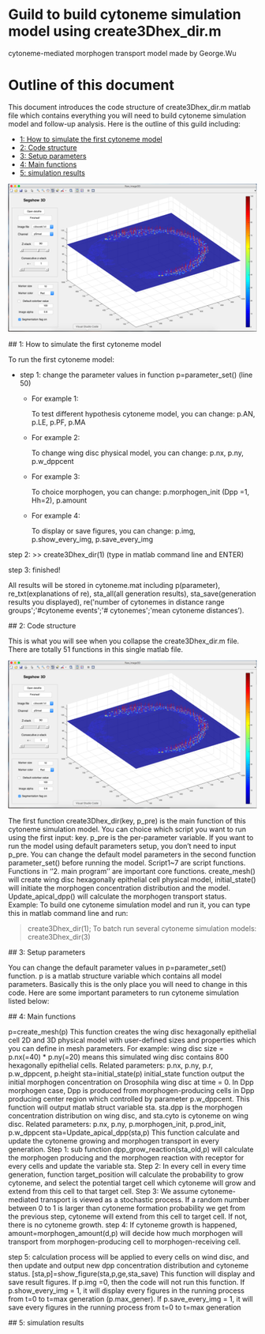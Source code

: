 # Guild to build cytoneme simulation model using create3Dhex_dir.m
cytoneme-mediated morphogen transport model made by George.Wu 

Outline of this document
=================

This document introduces the code structure of create3Dhex_dir.m matlab file which contains everything you will need to build cytoneme simulation model and follow-up analysis. Here is the outline of this guild including:

  * [1: How to simulate the first cytoneme model ](#How-to-simulate-the-first-cytoneme-model)
  * [2: Code structure](#Code-sttructure)
  * [3: Setup parameters](#ch-3-linear-regression)
  * [4: Main functions](#ch-4-support-vector-machines)
  * [5: simulation results](#ch-5-nearest-neighbor-methods)

![image](https://github.com/George-wu509/Cell-3D-segmentation-display-GUI/blob/master/cover/Segshow3D%20cover2.png)


<!-- MarkdownTOC depth=4 -->
<a name="How-to-simulate-the-first-cytoneme-model" />
## 1: How to simulate the first cytoneme model 

To run the first cytoneme model:
- step 1: change the parameter values in function p=parameter_set() (line 50)
   - For example 1:
   
     To test different hypothesis cytoneme model, you can change: p.AN, p.LE, p.PF, p.MA
     
   - For example 2:
   
     To change wing disc physical model, you can change: p.nx, p.ny, p.w_dppcent
     
   - For example 3:
   
     To choice morphogen, you can change: p.morphogen_init (Dpp =1, Hh=2), p.amount
     
   - For example 4:
   
     To display or save figures, you can change: p.img, p.show_every_img, p.save_every_img


step 2: >> create3Dhex_dir(1) (type in matlab command line and ENTER)

step 3: finished!

All results will be stored in cytoneme.mat including p(parameter), re_txt(explanations of re), sta_all(all generation results), sta_save(generation results you displayed), re('number of cytonemes in distance range groups';'#cytoneme events';'# cytonemes';'mean cytoneme distances’).


<!-- MarkdownTOC depth=4 -->
<a name="Code-sttructure" />
## 2: Code structure

This is what you will see when you collapse the create3Dhex_dir.m file. There are totally 51 functions in this single matlab file.

![image](https://github.com/George-wu509/Cell-3D-segmentation-display-GUI/blob/master/cover/Segshow3D%20cover2.png)

The first function create3Dhex_dir(key, p_pre) is the main function of this cytoneme simulation model. You can choice which script you want to run using the first input: key. p_pre is the per-parameter variable. If you want to run the model using default parameters setup, you don’t need to input p_pre. You can change the default model parameters in the second function parameter_set() before running the model. Script1~7 are script functions.
Functions in ‘’2. main program’’ are important core functions. create_mesh() will create wing disc hexagonally epithelial cell physical model, initial_state() will initiate the morphogen concentration distribution and the model. Update_apical_dpp() will calculate the morphogen transport status.
Example:
To build one cytoneme simulation model and run it, you can type this in matlab command line and run:
> create3Dhex_dir(1);
To batch run several cytoneme simulation models:
> create3Dhex_dir(3)


<!-- MarkdownTOC depth=4 -->
<a name="ch-3-linear-regression" />
## 3: Setup parameters

You can change the default parameter values in p=parameter_set() function. p is a matlab structure variable which contains all model parameters. Basically this is the only place you will need to change in this code. Here are some important parameters to run cytoneme simulation listed below:



<!-- MarkdownTOC depth=4 -->
<a name="ch-4-support-vector-machines" />
## 4: Main functions

p=create_mesh(p)
This function creates the wing disc hexagonally epithelial cell 2D and 3D physical model with user-defined sizes and properties which you can define in mesh parameters. For example: wing disc size = p.nx(=40) * p.ny(=20) means this simulated wing disc contains 800 hexagonally epithelial cells. Related parameters: p.nx, p.ny, p.r, p.w_dppcent, p.height
sta=initial_state(p)
initial_state function output the initial morphogen concentration on Drosophila wing disc at time = 0. In Dpp morphogen case, Dpp is produced from morphogen-producing cells in Dpp producing center region which controlled by parameter p.w_dppcent. This function will output matlab struct variable sta. sta.dpp is the morphogen concentration distribution on wing disc, and sta.cyto is cytoneme on wing disc.
Related parameters: p.nx, p.ny, p.morphogen_init, p.prod_init, p.w_dppcent
sta=Update_apical_dpp(sta,p)
This function calculate and update the cytoneme growing and morphogen transport in every generation.
Step 1: sub function dpp_grow_reaction(sta_old,p) will calculate the morphogen producing and the morphogen reaction with receptor for every cells and update the variable sta.
Step 2: In every cell in every time generation, function target_position will calculate the probability to grow cytoneme, and select the potential target cell which cytoneme will grow and extend from this cell to that target cell.
Step 3: We assume cytoneme-mediated transport is viewed as a stochastic process. If a random number between 0 to 1 is larger than cytoneme formation probability we get from the previous step, cytoneme will extend from this cell to target cell. If not, there is no cytoneme growth.
step 4: If cytoneme growth is happened, amount=morphogen_amount(d,p) will decide how much morphogen will transport from morphogen-producing cell to morphogen-receiving cell.
      
step 5: calculation process will be applied to every cells on wind disc, and
then update and output new dpp concentration distribution and cytoneme status.
[sta,p]=show_figure(sta,p,ge,sta_save)
This function will display and save result figures. If p.img =0, then the code will not run this function. If p.show_every_img = 1, it will display every figures in the running process from t=0 to t=max generation (p.max_gener). If p.save_every_img = 1, it will save every figures in the running process from t=0 to t=max generation


<a name="ch-5-nearest-neighbor-methods" />
## 5: simulation results


